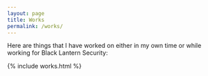 ```yaml
---
layout: page
title: Works
permalink: /works/
---
```


Here are things that I have worked on either in my own time or while working for Black Lantern Security:

{% include works.html %}
